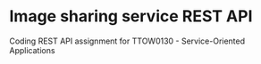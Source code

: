 # Image sharing service REST API

Coding REST API assignment for TTOW0130 - Service-Oriented Applications 
